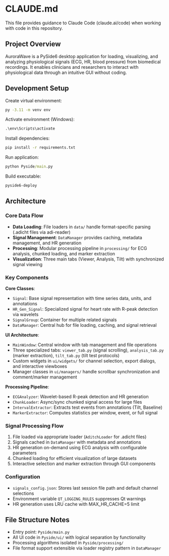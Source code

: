 # CLAUDE.md

This file provides guidance to Claude Code (claude.ai/code) when working with code in this repository.

## Project Overview

AuroraWave is a PySide6 desktop application for loading, visualizing, and analyzing physiological signals (ECG, HR, blood pressure) from biomedical recordings. It enables clinicians and researchers to interact with physiological data through an intuitive GUI without coding.

## Development Setup

Create virtual environment:
```bash
py -3.11 -m venv env
```

Activate environment (Windows):
```cmd
.\env\Scripts\activate
```

Install dependencies:
```cmd
pip install -r requirements.txt
```

Run application:
```cmd
python Pyside/main.py
```

Build executable:
```cmd
pyside6-deploy
```

## Architecture

### Core Data Flow
- **Data Loading**: File loaders in `data/` handle format-specific parsing (.adicht files via adi-reader)
- **Signal Management**: `DataManager` provides caching, metadata management, and HR generation
- **Processing**: Modular processing pipeline in `processing/` for ECG analysis, chunked loading, and marker extraction
- **Visualization**: Three main tabs (Viewer, Analysis, Tilt) with synchronized signal viewing

### Key Components

**Core Classes**:
- `Signal`: Base signal representation with time series data, units, and annotations
- `HR_Gen_Signal`: Specialized signal for heart rate with R-peak detection via wavelets
- `SignalGroup`: Container for multiple related signals
- `DataManager`: Central hub for file loading, caching, and signal retrieval

**UI Architecture**:
- `MainWindow`: Central window with tab management and file operations
- Three specialized tabs: `viewer_tab.py` (signal scrolling), `analysis_tab.py` (marker extraction), `tilt_tab.py` (tilt test protocols)
- Custom widgets in `ui/widgets/` for channel selection, export dialogs, and interactive viewboxes
- Manager classes in `ui/managers/` handle scrollbar synchronization and comment/marker management

**Processing Pipeline**:
- `ECGAnalyzer`: Wavelet-based R-peak detection and HR generation
- `ChunkLoader`: Async/sync chunked signal access for large files
- `IntervalExtractor`: Extracts test events from annotations (Tilt, Baseline)
- `MarkerExtractor`: Computes statistics per window, event, or full signal

### Signal Processing Flow
1. File loaded via appropriate loader (`AditchLoader` for .adicht files)
2. Signals cached in `DataManager` with metadata and annotations
3. HR generation on-demand using ECG analysis with configurable parameters
4. Chunked loading for efficient visualization of large datasets
5. Interactive selection and marker extraction through GUI components

### Configuration
- `signals_config.json`: Stores last session file path and default channel selections
- Environment variable `QT_LOGGING_RULES` suppresses Qt warnings
- HR generation uses LRU cache with MAX_HR_CACHE=5 limit

## File Structure Notes
- Entry point: `Pyside/main.py`
- All UI code in `Pyside/ui/` with logical separation by functionality
- Processing algorithms isolated in `Pyside/processing/`
- File format support extensible via loader registry pattern in `DataManager`
